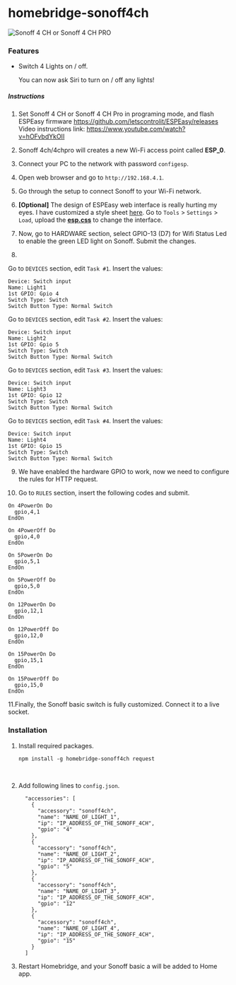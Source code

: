 # homebridge-sonoff4ch


![Sonoff 4 CH or Sonoff 4 CH PRO](http://sonoff.itead.cc/images/article/Sonoff-4ch-pro/4CH-PRO_EN.jpg)

### Features

* Switch 4 Lights on / off. 

  You can now ask Siri to turn on / off any lights!

##### Instructions

1. Set Sonoff 4 CH or Sonoff 4 CH Pro in programing mode, and flash ESPEasy firmware https://github.com/letscontrolit/ESPEasy/releases
Video instructions link: https://www.youtube.com/watch?v=hOFvbdYkOII

2. Sonoff 4ch/4chpro will creates a new Wi-Fi access point called **ESP_0**.

3. Connect your PC to the network with password `configesp`.

4. Open web browser and go to `http://192.168.4.1`.

5. Go through the setup to connect Sonoff to your Wi-Fi network.

6. **[Optional]** The design of ESPEasy web interface is really hurting my eyes. I have customized a style sheet [here](https://github.com/seikan/homebridge-sonoff-basic-espeasy/blob/master/esp.css). Go to  `Tools` > `Settings` > `Load`, upload the **[esp.css](https://raw.githubusercontent.com/seikan/homebridge-sonoff-basic-espeasy/master/esp.css)** to change the interface.

7. Now, go to HARDWARE section, select GPIO-13 (D7) for Wifi Status Led to enable the green LED light on Sonoff. Submit the changes.

8. 
Go to `DEVICES` section, edit `Task #1`. Insert the values: 
```
Device: Switch input
Name: Light1
1st GPIO: Gpio 4
Switch Type: Switch
Switch Button Type: Normal Switch
```
Go to `DEVICES` section, edit `Task #2`. Insert the values:
```
Device: Switch input
Name: Light2
1st GPIO: Gpio 5
Switch Type: Switch
Switch Button Type: Normal Switch
```
Go to `DEVICES` section, edit `Task #3`. Insert the values:
```
Device: Switch input
Name: Light3
1st GPIO: Gpio 12
Switch Type: Switch
Switch Button Type: Normal Switch
```
Go to `DEVICES` section, edit `Task #4`. Insert the values:
```
Device: Switch input
Name: Light4
1st GPIO: Gpio 15
Switch Type: Switch
Switch Button Type: Normal Switch
```

9. We have enabled the hardware GPIO to work, now we need to configure the rules for HTTP request.

10. Go to `RULES` section, insert the following codes and submit.

```
On 4PowerOn Do
  gpio,4,1
EndOn

On 4PowerOff Do
  gpio,4,0
EndOn

On 5PowerOn Do
  gpio,5,1
EndOn

On 5PowerOff Do
  gpio,5,0
EndOn

On 12PowerOn Do
  gpio,12,1
EndOn

On 12PowerOff Do
  gpio,12,0
EndOn

On 15PowerOn Do
  gpio,15,1
EndOn

On 15PowerOff Do
  gpio,15,0
EndOn
```

11.Finally, the Sonoff basic switch is fully customized. Connect it to a live socket.



### Installation

1. Install required packages.

   ```
   npm install -g homebridge-sonoff4ch request
   ```

   ​

2. Add following lines to `config.json`.

   ```
     "accessories": [
       {
         "accessory": "sonoff4ch",
         "name": "NAME_OF_LIGHT_1",
         "ip": "IP_ADDRESS_OF_THE_SONOFF_4CH",
         "gpio": "4"
       },
       {
         "accessory": "sonoff4ch",
         "name": "NAME_OF_LIGHT_2",
         "ip": "IP_ADDRESS_OF_THE_SONOFF_4CH",
         "gpio": "5"
       },
       {
         "accessory": "sonoff4ch",
         "name": "NAME_OF_LIGHT_3",
         "ip": "IP_ADDRESS_OF_THE_SONOFF_4CH",
         "gpio": "12"
       },
       {
         "accessory": "sonoff4ch",
         "name": "NAME_OF_LIGHT_4",
         "ip": "IP_ADDRESS_OF_THE_SONOFF_4CH",
         "gpio": "15"
       }
     ]
   ```

3. Restart Homebridge, and your Sonoff basic a will be added to Home app.

  
